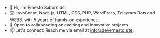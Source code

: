 - 👋 Hi, I’m Ernesto Sabornido!
- 💻 JavaScript, Node.js, HTML, CSS, PHP, WordPress, Telegram Bots and WEB3. with 5 years of hands-on experience.
- 🌱 Open to collaborating on exciting and innovative projects
- 📫 Let's connect: Reach me via email at info@devernesto.site.
